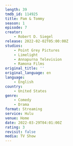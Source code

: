 ```yaml
---
length: 39
tmdb_id: 114925
title: Pam & Tommy
season: 1
episode: 7
creator:
    - Robert D. Siegel
release: 2022-02-02T05:00:00Z
studios:
    - Point Grey Pictures
    - Limelight
    - Annapurna Television
    - Ramona Films
original_title: ''
original_language: en
language:
    - English
country:
    - United States
genre:
    - Comedy
    - Drama
format: Streaming
service: Hulu
venue: Home
date: 2022-03-29T04:01:00Z
rating: 3
revisit: false
media: TV Show
---
```

